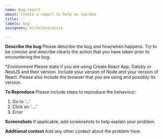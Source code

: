 ```yaml
---
name: Bug report
about: Create a report to help us improve
title: ''
labels: bug
assignees: michelecocuccio

---
```


**Describe the bug**
Please describe the bug and how/when happens. Try to be concise and describe clearly the action that you have taken prior to encountering the bug.

**Environment*
Please state if you are using Create React App, Gatsby or NextJS and their version. Include your version of Node and your version of React. Please also include the browser that you are using and possibly its version.

**To Reproduce**
Please include steps to reproduce the behaviour:
1. Go to '...'
2. Click on '....'
3. Error

**Screenshots**
If applicable, add screenshots to help explain your problem.

**Additional context**
Add any other context about the problem here.
